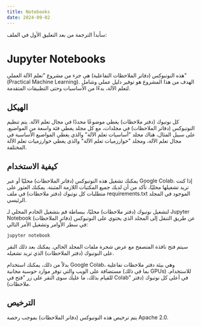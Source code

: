 ```yaml
---
title: Notebooks
date: 2024-09-02
---
```


سأبدأ الترجمة من بعد التعليق الأول في الملف:

# Jupyter Notebooks

هذه النوتبوكس (دفاتر الملاحظات التفاعلية) هي جزء من مشروع "تعلم الآلة العملي" (Practical Machine Learning). الهدف من هذا المشروع هو توفير دليل عملي وشامل لتعلم الآلة، بدءًا من الأساسيات وحتى التطبيقات المتقدمة.

## الهيكل

كل نوتبوك (دفتر ملاحظات) يغطي موضوعًا محددًا في مجال تعلم الآلة. يتم تنظيم النوتبوكس (دفاتر الملاحظات) في مجلدات، مع كل مجلد يغطي فئة واسعة من المواضيع. على سبيل المثال، هناك مجلد "أساسيات تعلم الآلة" والذي يغطي المواضيع الأساسية في مجال تعلم الآلة، ومجلد "خوارزميات تعلم الآلة" والذي يغطي خوارزميات تعلم الآلة المختلفة.

## كيفية الاستخدام

يمكنك تشغيل هذه النوتبوكس (دفاتر الملاحظات) محليًا أو عبر Google Colab. إذا كنت تريد تشغيلها محليًا، تأكد من أن لديك جميع المكتبات اللازمة المثبتة. يمكنك العثور على متطلبات كل نوتبوك (دفتر ملاحظات) في ملف requirements.txt الموجود في المجلد الرئيسي.

لتشغيل نوتبوك (دفتر ملاحظات) محليًا، ببساطة قم بتشغيل الخادم المحلي لـ Jupyter Notebook عن طريق التنقل إلى المجلد الذي يحتوي على النوتبوكس (دفاتر الملاحظات) في سطر الأوامر وتشغيل الأمر التالي:

```
jupyter notebook
```

سيتم فتح نافذة المتصفح مع عرض شجرة ملفات المجلد الحالي. يمكنك بعد ذلك النقر على النوتبوك (دفتر الملاحظات) الذي تريد تشغيله.

بدلاً من ذلك، يمكنك استخدام Google Colab، وهي بيئة دفتر ملاحظات تفاعلية مستضافة على الويب والتي توفر موارد حوسبة مجانية (بما في ذلك GPUs) للاستخدام. للقيام بذلك، ما عليك سوى النقر على زر "فتح في Colab" في أعلى كل نوتبوك (دفتر ملاحظات).

## الترخيص

يتم ترخيص هذه النوتبوكس (دفاتر الملاحظات) بموجب رخصة Apache 2.0.